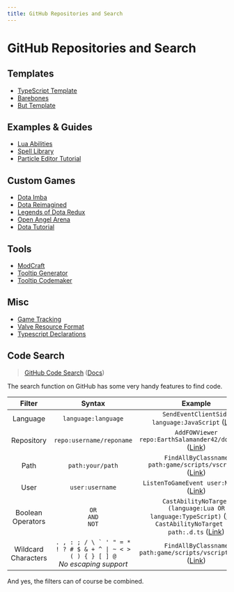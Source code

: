 ```yaml
---
title: GitHub Repositories and Search
---
```


# GitHub Repositories and Search

## Templates
* [TypeScript Template](https://github.com/ModDota/TypeScriptAddonTemplate)
* [Barebones](https://github.com/DarkoniusXNG/barebones)
* [But Template](https://github.com/Snoresville/dota2buttemplate_fixed)

## Examples & Guides
* [Lua Abilities](https://github.com/Elfansoer/dota-2-lua-abilities)
* [Spell Library](https://github.com/Pizzalol/SpellLibrary)
* [Particle Editor Tutorial](https://github.com/Nibuja05/dota_particle_editor_tutorial)

## Custom Games
* [Dota Imba](https://github.com/EarthSalamander42/dota_imba)
* [Dota Reimagined](https://github.com/Shushishtok/dota-reimagined)
* [Legends of Dota Redux](https://github.com/darklordabc/Legends-of-Dota-Redux)
* [Open Angel Arena](https://github.com/OpenAngelArena/oaa)
* [Dota Tutorial](https://github.com/ModDota/dota-tutorial)

## Tools
* [ModCraft](https://github.com/EarthSalamander42/ModCraft)
* [Tooltip Generator](https://github.com/Shushishtok/tooltip_generator)
* [Tooltip Codemaker](https://github.com/Shushishtok/tooltip-codemaker)

## Misc
* [Game Tracking](https://github.com/SteamDatabase/GameTracking-Dota2)
* [Valve Resource Format](https://github.com/SteamDatabase/ValveResourceFormat)
* [Typescript Declarations](https://github.com/ModDota/TypeScriptDeclarations)

## Code Search
> [GitHub Code Search](https://github.com/search) ([Docs](https://docs.github.com/en/search-github/searching-on-github/searching-code))

The search function on GitHub has some very handy features to find code.

|       Filter        |                                           Syntax                                           |                                                                                                                                                    Example                                                                                                                                                    |
|:-------------------:|:------------------------------------------------------------------------------------------:|:-------------------------------------------------------------------------------------------------------------------------------------------------------------------------------------------------------------------------------------------------------------------------------------------------------------:|
|      Language       |                                    `language:language`                                     |                                                                               `SendEventClientSide language:JavaScript` ([Link](https://github.com/search?q=SendEventClientSide+language%3AJavaScript&type=code&l=JavaScript))                                                                                |
|     Repository      |                                  `repo:username/reponame`                                  |                                                                              `AddFOWViewer repo:EarthSalamander42/dota_imba` ([Link](https://github.com/search?q=AddFOWViewer+repo%3AEarthSalamander42%2Fdota_imba+&type=code))                                                                               |
|        Path         |                                      `path:your/path`                                      |                                                                            `FindAllByClassname path:game/scripts/vscripts/` ([Link](https://github.com/search?q=FindAllByClassname+path%3Agame%2Fscripts%2Fvscripts%2F&type=code))                                                                            |
|        User         |                                      `user:username`                                       |                                                                                               `ListenToGameEvent user:ModDota` ([Link](https://github.com/search?q=ListenToGameEvent+user%3AModDota&type=code))                                                                                               |
|  Boolean Operators  |                                 `OR` <br/>`AND` <br/>`NOT`                                 | `CastAbilityNoTarget (language:Lua OR language:TypeScript)` ([Link](https://github.com/search?q=CastAbilityNoTarget+%28language%3ALua+OR+language%3ATypeScript%29&type=code)) <br/> `CastAbilityNoTarget NOT path:.d.ts` ([Link](https://github.com/search?q=CastAbilityNoTarget+NOT+path%3A.d.ts&type=code)) |
| Wildcard Characters | ```. , : ; / \ ` ' " = * ! ? # $ & + ^ \| ~ < > ( ) { } [ ] @```<br/>*No escaping support* |                                                                      `FindAllByClassname path:game/scripts/vscripts/*.lua` ([Link](https://github.com/search?q=FindAllByClassname+path%3Agame%2Fscripts%2Fvscripts%2F*.lua&type=code))                                                                       |

And yes, the filters can of course be combined.
